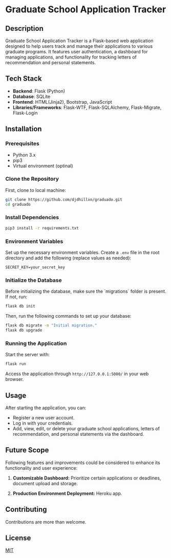 # Graduate School Application Tracker

## Description

Graduate School Application Tracker is a Flask-based web application designed to help users track and manage their applications to various graduate programs. It features user authentication, a dashboard for managing applications, and functionality for tracking letters of recommendation and personal statements.

## Tech Stack
- **Backend**: Flask (Python)
- **Database**: SQLite
- **Frontend**: HTML(Jinja2), Bootstrap, JavaScript
- **Libraries/Frameworks**: Flask-WTF, Flask-SQLAlchemy, Flask-Migrate, Flask-Login

## Installation

### Prerequisites
- Python 3.x
- pip3 
- Virtual environment (optinal)

### Clone the Repository
First, clone to local machine:
```bash
git clone https://github.com/djdhillxn/graduado.git
cd graduado
```

### Install Dependencies
```bash
pip3 install -r requirements.txt
```

### Environment Variables
Set up the necessary environment variables. Create a `.env` file in the root directory and add the following (replace values as needed):
```env
SECRET_KEY=your_secret_key
```

### Initialize the Database
Before initializing the database, make sure the \`migrations\` folder is present. If not, run:
```bash
flask db init
```

Then, run the following commands to set up your database:
```bash
flask db migrate -m "Initial migration."
flask db upgrade
```

### Running the Application
Start the server with:
```bash
flask run
```
Access the application through `http://127.0.0.1:5000/` in your web browser.

## Usage
After starting the application, you can:
- Register a new user account.
- Log in with your credentials.
- Add, view, edit, or delete your graduate school applications, letters of recommendation, and personal statements via the dashboard.

## Future Scope
Following features and improvements could be considered to enhance its functionality and user experience:

1. **Customizable Dashboard:** Prioritize certain applications or deadlines, document upload and storage.

2. **Production Environment Deployment:** Heroku app.

## Contributing
Contributions are more than welcome.

## License
[MIT](https://choosealicense.com/licenses/mit/)
